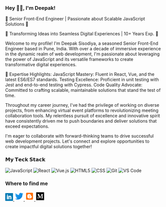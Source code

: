### Hey 👋🏽, I'm Deepak!

🚀 Senior Front-End Engineer | Passionate about Scalable JavaScript Solutions 🚀

🌟 Transforming Ideas into Seamless Digital Experiences | 10+ Years Exp. 🌟

Welcome to my profile! I'm Deepak Sisodiya, a seasoned Senior Front-End Engineer based in Pune, India. With over a decade of immersive experience in the dynamic realm of web development, I'm passionate about leveraging the power of JavaScript and its versatile frameworks to create transformative digital experiences.

🔧 Expertise Highlights:
JavaScript Mastery: Fluent in React, Vue, and the latest ES6/ES7 standards.
Testing Excellence: Proficient in unit testing with Jest and end-to-end testing with Cypress.
Code Quality Advocate: Committed to crafting scalable, maintainable solutions that stand the test of time.

Throughout my career journey, I've had the privilege of working on diverse projects, from enhancing virtual event platforms to revolutionizing meeting collaboration tools. My relentless pursuit of excellence and innovative spirit have consistently driven me to push boundaries and deliver solutions that exceed expectations.

I'm eager to collaborate with forward-thinking teams to drive successful web development projects. Let's connect and explore opportunities to create impactful digital solutions together!

### 𝗠𝘆 𝗧𝗲𝗰𝗸 𝗦𝘁𝗮𝗰𝗸
![JavaScript](https://img.shields.io/badge/-JavaScript-%23F7DF1C?style=flat-square&logo=javascript&logoColor=000000&labelColor=%23F7DF1C&color=%23FFCE5A)
![React](https://img.shields.io/badge/-React-%23282C34?style=flat-square&logo=react)
![Vue.js](https://img.shields.io/badge/-Vue.js-%232c3e50?style=flat-square&logo=Vue.js)
![HTML5](https://img.shields.io/badge/-HTML5-%23E44D27?style=flat-square&logo=html5&logoColor=ffffff)
![CSS](https://img.shields.io/badge/-CSS-%23E44D27?style=flat-square&logo=css3&logoColor=ffffff)
![Git](https://img.shields.io/badge/-Git-%23F05032?style=flat-square&logo=git&logoColor=%23ffffff)
![VS Code](https://img.shields.io/badge/-VSCode-%23007ACC?style=flat-square&logo=visual-studio-code)

### Where to find me
<p>
  <a href="https://www.linkedin.com/in/deepaksisodiya/" target="_blank">
    <img height="25" src="https://github.com/deepaksisodiya/deepaksisodiya/blob/master/linkedin.png?raw=true">
  </a>
  <a href="https://twitter.com/deepaksisodiya" target="_blank">
    <img height="30" src="https://github.com/deepaksisodiya/deepaksisodiya/blob/master/icons8-twitter-48.png?raw=true">
  </a>
  <a href="http://nothingbeyondjavascript.blogspot.com" target="_blank">
    <img height="30" src="https://github.com/deepaksisodiya/deepaksisodiya/blob/master/icons8-blogger-48.png?raw=true">
  </a>
  <a href="https://medium.com/@deepaksisodiya" target="_blank">
    <img height="30" src="https://github.com/deepaksisodiya/deepaksisodiya/blob/master/icons8-medium-monogram-50.png?raw=true">
  </a>
</p>
